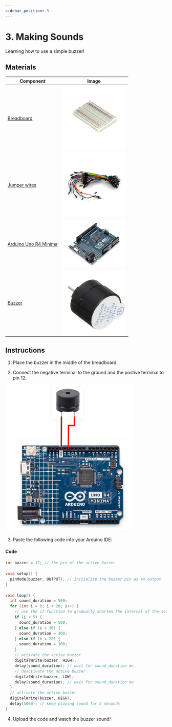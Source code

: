 ```yaml
---
sidebar_position: 3
---
```

# 3. Making Sounds
Learning how to use a simple buzzer!

## Materials
| Component                                   | Image                                                         |
|---------------------------------------------|---------------------------------------------------------------|
| [Breadboard](https://www.canadarobotix.com/products/160)                                  | <img src="/img/docs/UNO-R4-Starter-Kit/breadboard.webp" width="200" />|
| [Jumper wires](https://www.canadarobotix.com/products/922)                                | <img src="/img/docs/UNO-R4-Starter-Kit/jumper-wires.webp" width="200"  />|
| [Arduino Uno R4 Minima](https://www.canadarobotix.com/collections/featured-1/products/3060)| <img src="/img/docs/UNO-R4-Starter-Kit/arduino-r4-minima.webp" width="200" />|
| [Buzzer](https://www.canadarobotix.com/products/2106)                                      | <img src="/img/docs/UNO-R4-Starter-Kit/Making-Sounds/buzzer.webp" width="200"  /> |


## Instructions

1. Place the buzzer in the middle of the breadboard.

2. Connect the negative terminal to the ground and the postive terminal to pin 12.

<img src="/img/docs/UNO-R4-Starter-Kit/Making-Sounds/wiring-diagram.png" width="400"  />

3. Paste the following code into your Arduino IDE:
#### Code
```cpp
int buzzer = 12; // the pin of the active buzzer

void setup() {
  pinMode(buzzer, OUTPUT); // initialize the buzzer pin as an output
}

void loop() {
  int sound_duration = 500;
  for (int i = 0; i < 20; i++) {
    // use the if function to gradually shorten the interval of the sound
    if (i < 5) {
      sound_duration = 500;
    } else if (i < 10) {
      sound_duration = 300;
    } else if (i < 20) {
      sound_duration = 100;
    }
    // activate the active buzzer
    digitalWrite(buzzer, HIGH);
    delay(sound_duration); // wait for sound_duration ms
    // deactivate the active buzzer
    digitalWrite(buzzer, LOW);
    delay(sound_duration); // wait for sound_duration ms
  }
  // activate the active buzzer
  digitalWrite(buzzer, HIGH);
  delay(5000); // keep playing sound for 5 seconds
}
```
4. Upload the code and watch the buzzer sound!

